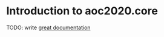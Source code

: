 # Introduction to aoc2020.core

TODO: write [great documentation](http://jacobian.org/writing/what-to-write/)
